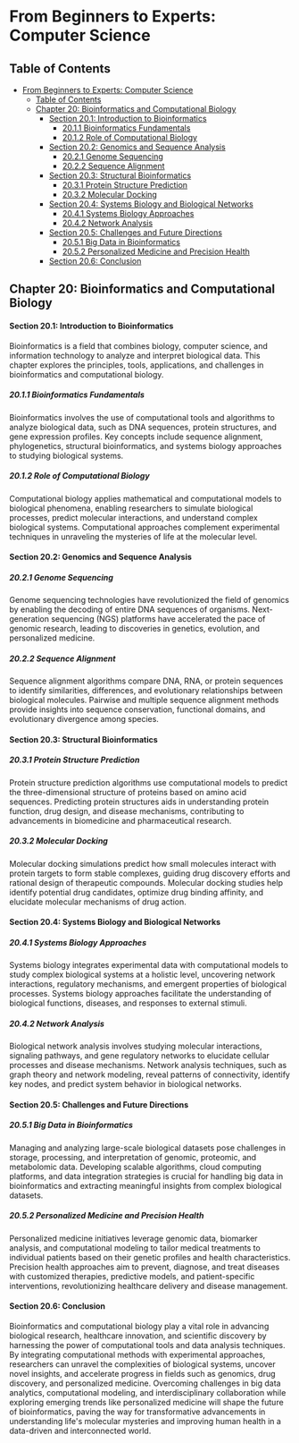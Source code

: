 # From Beginners to Experts: Computer Science
## Table of Contents
- [From Beginners to Experts: Computer Science](#from-beginners-to-experts-computer-science)
  - [Table of Contents](#table-of-contents)
  - [Chapter 20: Bioinformatics and Computational Biology](#chapter-20-bioinformatics-and-computational-biology)
      - [Section 20.1: Introduction to Bioinformatics](#section-201-introduction-to-bioinformatics)
        - [20.1.1 Bioinformatics Fundamentals](#2011-bioinformatics-fundamentals)
        - [20.1.2 Role of Computational Biology](#2012-role-of-computational-biology)
      - [Section 20.2: Genomics and Sequence Analysis](#section-202-genomics-and-sequence-analysis)
        - [20.2.1 Genome Sequencing](#2021-genome-sequencing)
        - [20.2.2 Sequence Alignment](#2022-sequence-alignment)
      - [Section 20.3: Structural Bioinformatics](#section-203-structural-bioinformatics)
        - [20.3.1 Protein Structure Prediction](#2031-protein-structure-prediction)
        - [20.3.2 Molecular Docking](#2032-molecular-docking)
      - [Section 20.4: Systems Biology and Biological Networks](#section-204-systems-biology-and-biological-networks)
        - [20.4.1 Systems Biology Approaches](#2041-systems-biology-approaches)
        - [20.4.2 Network Analysis](#2042-network-analysis)
      - [Section 20.5: Challenges and Future Directions](#section-205-challenges-and-future-directions)
        - [20.5.1 Big Data in Bioinformatics](#2051-big-data-in-bioinformatics)
        - [20.5.2 Personalized Medicine and Precision Health](#2052-personalized-medicine-and-precision-health)
      - [Section 20.6: Conclusion](#section-206-conclusion)

## Chapter 20: Bioinformatics and Computational Biology

#### Section 20.1: Introduction to Bioinformatics

Bioinformatics is a field that combines biology, computer science, and information technology to analyze and interpret biological data. This chapter explores the principles, tools, applications, and challenges in bioinformatics and computational biology.

##### 20.1.1 Bioinformatics Fundamentals

Bioinformatics involves the use of computational tools and algorithms to analyze biological data, such as DNA sequences, protein structures, and gene expression profiles. Key concepts include sequence alignment, phylogenetics, structural bioinformatics, and systems biology approaches to studying biological systems.

##### 20.1.2 Role of Computational Biology

Computational biology applies mathematical and computational models to biological phenomena, enabling researchers to simulate biological processes, predict molecular interactions, and understand complex biological systems. Computational approaches complement experimental techniques in unraveling the mysteries of life at the molecular level.

#### Section 20.2: Genomics and Sequence Analysis

##### 20.2.1 Genome Sequencing

Genome sequencing technologies have revolutionized the field of genomics by enabling the decoding of entire DNA sequences of organisms. Next-generation sequencing (NGS) platforms have accelerated the pace of genomic research, leading to discoveries in genetics, evolution, and personalized medicine.

##### 20.2.2 Sequence Alignment

Sequence alignment algorithms compare DNA, RNA, or protein sequences to identify similarities, differences, and evolutionary relationships between biological molecules. Pairwise and multiple sequence alignment methods provide insights into sequence conservation, functional domains, and evolutionary divergence among species.

#### Section 20.3: Structural Bioinformatics

##### 20.3.1 Protein Structure Prediction

Protein structure prediction algorithms use computational models to predict the three-dimensional structure of proteins based on amino acid sequences. Predicting protein structures aids in understanding protein function, drug design, and disease mechanisms, contributing to advancements in biomedicine and pharmaceutical research.

##### 20.3.2 Molecular Docking

Molecular docking simulations predict how small molecules interact with protein targets to form stable complexes, guiding drug discovery efforts and rational design of therapeutic compounds. Molecular docking studies help identify potential drug candidates, optimize drug binding affinity, and elucidate molecular mechanisms of drug action.

#### Section 20.4: Systems Biology and Biological Networks

##### 20.4.1 Systems Biology Approaches

Systems biology integrates experimental data with computational models to study complex biological systems at a holistic level, uncovering network interactions, regulatory mechanisms, and emergent properties of biological processes. Systems biology approaches facilitate the understanding of biological functions, diseases, and responses to external stimuli.

##### 20.4.2 Network Analysis

Biological network analysis involves studying molecular interactions, signaling pathways, and gene regulatory networks to elucidate cellular processes and disease mechanisms. Network analysis techniques, such as graph theory and network modeling, reveal patterns of connectivity, identify key nodes, and predict system behavior in biological networks.

#### Section 20.5: Challenges and Future Directions

##### 20.5.1 Big Data in Bioinformatics

Managing and analyzing large-scale biological datasets pose challenges in storage, processing, and interpretation of genomic, proteomic, and metabolomic data. Developing scalable algorithms, cloud computing platforms, and data integration strategies is crucial for handling big data in bioinformatics and extracting meaningful insights from complex biological datasets.

##### 20.5.2 Personalized Medicine and Precision Health

Personalized medicine initiatives leverage genomic data, biomarker analysis, and computational modeling to tailor medical treatments to individual patients based on their genetic profiles and health characteristics. Precision health approaches aim to prevent, diagnose, and treat diseases with customized therapies, predictive models, and patient-specific interventions, revolutionizing healthcare delivery and disease management.

#### Section 20.6: Conclusion

Bioinformatics and computational biology play a vital role in advancing biological research, healthcare innovation, and scientific discovery by harnessing the power of computational tools and data analysis techniques. By integrating computational methods with experimental approaches, researchers can unravel the complexities of biological systems, uncover novel insights, and accelerate progress in fields such as genomics, drug discovery, and personalized medicine. Overcoming challenges in big data analytics, computational modeling, and interdisciplinary collaboration while exploring emerging trends like personalized medicine will shape the future of bioinformatics, paving the way for transformative advancements in understanding life's molecular mysteries and improving human health in a data-driven and interconnected world.